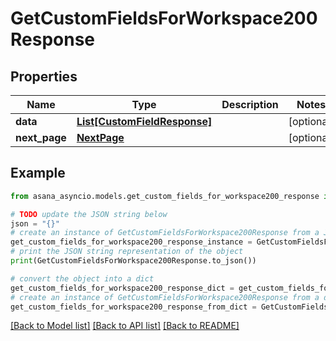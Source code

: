 # GetCustomFieldsForWorkspace200Response


## Properties

Name | Type | Description | Notes
------------ | ------------- | ------------- | -------------
**data** | [**List[CustomFieldResponse]**](CustomFieldResponse.md) |  | [optional] 
**next_page** | [**NextPage**](NextPage.md) |  | [optional] 

## Example

```python
from asana_asyncio.models.get_custom_fields_for_workspace200_response import GetCustomFieldsForWorkspace200Response

# TODO update the JSON string below
json = "{}"
# create an instance of GetCustomFieldsForWorkspace200Response from a JSON string
get_custom_fields_for_workspace200_response_instance = GetCustomFieldsForWorkspace200Response.from_json(json)
# print the JSON string representation of the object
print(GetCustomFieldsForWorkspace200Response.to_json())

# convert the object into a dict
get_custom_fields_for_workspace200_response_dict = get_custom_fields_for_workspace200_response_instance.to_dict()
# create an instance of GetCustomFieldsForWorkspace200Response from a dict
get_custom_fields_for_workspace200_response_from_dict = GetCustomFieldsForWorkspace200Response.from_dict(get_custom_fields_for_workspace200_response_dict)
```
[[Back to Model list]](../README.md#documentation-for-models) [[Back to API list]](../README.md#documentation-for-api-endpoints) [[Back to README]](../README.md)


